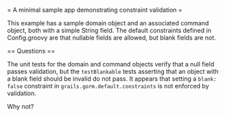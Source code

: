 = A minimal sample app demonstrating constraint validation =

This example has a sample domain object and an associated command object, both
with a simple String field. The default constraints defined in Config.groovy
are that nullable fields are allowed, but blank fields are not.

== Questions ==

The unit tests for the domain and command objects verify that a null field passes
validation, but the `testBlankable` tests asserting that an object with a blank
field should be invalid do not pass. It appears that setting a `blank: false`
constraint in `grails.gorm.default.constraints` is not enforced by validation.

Why not?
